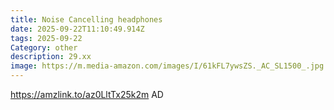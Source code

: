 ```yaml
---
title: Noise Cancelling headphones
date: 2025-09-22T11:10:49.914Z
tags: 2025-09-22
Category: other
description: 29.xx
image: https://m.media-amazon.com/images/I/61kFL7ywsZS._AC_SL1500_.jpg
---
```

https://amzlink.to/az0LltTx25k2m AD